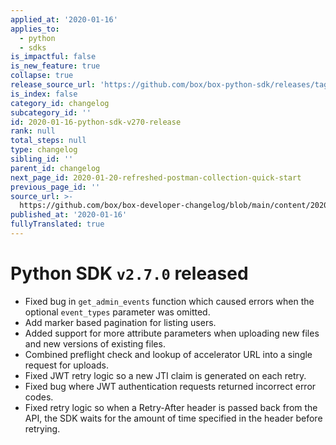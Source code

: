 ```yaml
---
applied_at: '2020-01-16'
applies_to:
  - python
  - sdks
is_impactful: false
is_new_feature: true
collapse: true
release_source_url: 'https://github.com/box/box-python-sdk/releases/tag/v2.7.0'
is_index: false
category_id: changelog
subcategory_id: ''
id: 2020-01-16-python-sdk-v270-release
rank: null
total_steps: null
type: changelog
sibling_id: ''
parent_id: changelog
next_page_id: 2020-01-20-refreshed-postman-collection-quick-start
previous_page_id: ''
source_url: >-
  https://github.com/box/box-developer-changelog/blob/main/content/2020/01-16-python-sdk-v270-release.md
published_at: '2020-01-16'
fullyTranslated: true
---
```

# Python SDK `v2.7.0` released

* Fixed bug in `get_admin_events` function which caused errors when the optional `event_types` parameter was omitted.
* Add marker based pagination for listing users.
* Added support for more attribute parameters when uploading new files and new versions of existing files.
* Combined preflight check and lookup of accelerator URL into a single request for uploads.
* Fixed JWT retry logic so a new JTI claim is generated on each retry.
* Fixed bug where JWT authentication requests returned incorrect error codes.
* Fixed retry logic so when a Retry-After header is passed back from the API, the SDK waits for the amount of time specified in the header before retrying.
